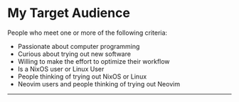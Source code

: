 # My Target Audience

People who meet one or more of the following criteria:
- Passionate about computer programming
- Curious about trying out new software
- Willing to make the effort to optimize their workflow
- Is a NixOS user or Linux User
- People thinking of trying out NixOS or Linux
- Neovim users and people thinking of trying out Neovim

___
